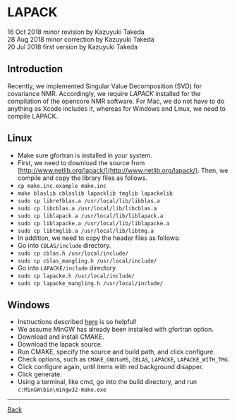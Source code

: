 # LAPACK
16 Oct 2018 minor revision by Kazuyuki Takeda  
28 Aug 2018 minor correction by Kazuyuki Takeda  
20 Jul 2018 first version by Kazuyuki Takeda

## Introduction
Recently, we implemented Singular Value Decomposition (SVD) for covariance NMR.
Accordingly, we require *LAPACK* installed for the compilation of the opencore NMR software.
For Mac, we do not have to do anything as Xcode includes it, whereas for Windows and Linux, we need to compile LAPACK.

## Linux
 - Make sure gfortran is installed in your system.  
 - First, we need to download the source from [http://www.netlib.org/lapack/](http://www.netlib.org/lapack/). Then, we compile and copy the library files as follows.
 - `cp make.inc.example make.inc`
 - `make blaslib cblaslib lapacklib tmglib lapackelib`
 - `sudo cp librefblas.a /usr/local/lib/libblas.a`
 - `sudo cp libcblas.a /usr/local/lib/libcblas.a`
 - `sudo cp liblapack.a /usr/local/lib/liblapack.a`
 - `sudo cp liblapacke.a /usr/local/lib/liblapacke.a`
 - `sudo cp libtmglib.a /usr/local/lib/libtmg.a`
 - In addition, we need to copy the header files as follows:
 - Go into `CBLAS/include` directory.
 - `sudo cp cblas.h /usr/local/include/`
 - `sudo cp cblas_mangling.h /usr/local/include/`
 - Go into `LAPACKE/include` directory.
 - `sudo cp lapacke.h /usr/local/include/`
 - `sudo cp lapacke_mangling.h /usr/local/include/`

## Windows
 - Instructions described [here](http://icl.cs.utk.edu/lapack-for-windows/lapack/#build) is so helpful!
 - We assume MinGW has already been installed with gfortran option.
 - Download and install CMAKE.
 - Download the lapack source.
 - Run CMAKE, specify the source and build path, and click configure.
 - Check options, such as `CMAKE_GNUtoMS`, `CBLAS`, `LAPACKE`, `LAPACKE_WITH_TMG`.
 - Click configure again, until items with red background disapper.
 - Click generate.
 - Using a terminal, like cmd, go into the build directory, and run `c:MinGW\bin\mingw32-make.exe`

- - -

[Back](../../index.md)
